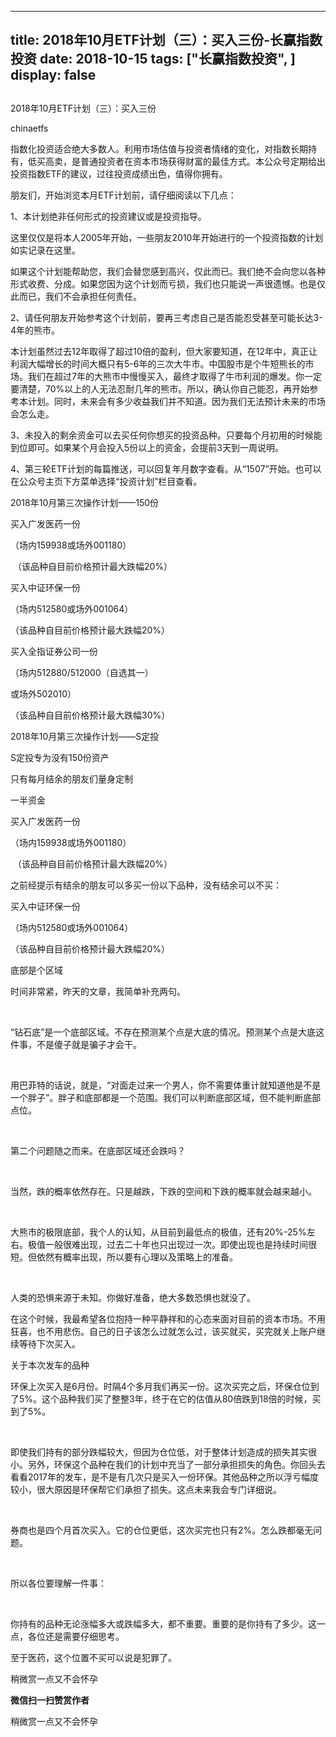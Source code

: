 
---
title:  2018年10月ETF计划（三）：买入三份-长赢指数投资
date: 2018-10-15
tags: ["长赢指数投资", ]
display: false
---


## 



2018年10月ETF计划（三）：买入三份




chinaetfs




指数化投资适合绝大多数人。利用市场估值与投资者情绪的变化，对指数长期持有，低买高卖，是普通投资者在资本市场获得财富的最佳方式。本公众号定期给出投资指数ETF的建议，过往投资成绩出色，值得你拥有。




<mpvoice frameborder="0" class="res_iframe js_editor_audio audio_iframe place_audio_area" src="/cgi-bin/readtemplate?t=tmpl/audio_tmpl&amp;name=Valder%20Fields&amp;play_length=02:32" isaac2="1" low_size="303.17" source_size="303.2" high_size="1193.22" name="Valder&nbsp;Fields" play_length="152000" voice_encode_fileid="MzIwMTIzNDMwNF8yNjUzNDA4OTc4"></mpvoice>





朋友们，开始浏览本月ETF计划前，请仔细阅读以下几点：

1、本计划绝非任何形式的投资建议或是投资指导。



这里仅仅是将本人2005年开始，一些朋友2010年开始进行的一个投资指数的计划如实记录在这里。





如果这个计划能帮助您，我们会替您感到高兴，仅此而已。我们绝不会向您以各种形式收费、分成。如果您因为这个计划而亏损，我们也只能说一声很遗憾。也是仅此而已，我们不会承担任何责任。



2、请任何朋友开始参考这个计划前，要再三考虑自己是否能忍受甚至可能长达3-4年的熊市。



本计划虽然过去12年取得了超过10倍的盈利，但大家要知道，在12年中，真正让利润大幅增长的时间大概只有5-6年的三次大牛市。中国股市是个牛短熊长的市场。我们在超过7年的大熊市中慢慢买入，最终才取得了牛市利润的爆发。你一定要清楚，70%以上的人无法忍耐几年的熊市。所以，确认你自己能忍，再开始参考本计划。同时，未来会有多少收益我们并不知道。因为我们无法预计未来的市场会怎么走。



3、未投入的剩余资金可以去买任何你想买的投资品种。只要每个月初用的时候能到位即可。如果某个月会投入5份以上的资金，会提前3天到一周说明。



4、第三轮ETF计划的每篇推送，可以回复年月数字查看。从“1507”开始。也可以在公众号主页下方菜单选择“投资计划”栏目查看。







2018年10月第三次操作计划——150份



买入广发医药一份

（场内159938或场外001180）

&nbsp;（该品种自目前价格预计最大跌幅20%）



买入中证环保一份

（场内512580或场外001064）

（该品种自目前价格预计最大跌幅20%）



买入全指证券公司一份

（场内512880/512000（自选其一）

或场外502010）

（该品种自目前价格预计最大跌幅30%）









2018年10月第三次操作计划——S定投

S定投专为没有150份资产

只有每月结余的朋友们量身定制



一半资金



买入广发医药一份

（场内159938或场外001180）

&nbsp;（该品种自目前价格预计最大跌幅20%）





之前经提示有结余的朋友可以多买一份以下品种，没有结余可以不买：



买入中证环保一份

（场内512580或场外001064）

（该品种自目前价格预计最大跌幅20%）



















底部是个区域

时间非常紧，昨天的文章，我简单补充两句。

&nbsp;

“钻石底”是一个底部区域。不存在预测某个点是大底的情况。预测某个点是大底这件事，不是傻子就是骗子才会干。

&nbsp;

用巴菲特的话说，就是，“对面走过来一个男人，你不需要体重计就知道他是不是一个胖子”。胖子和底部都是一个范围。我们可以判断底部区域，但不能判断底部点位。

&nbsp;

第二个问题随之而来。在底部区域还会跌吗？

&nbsp;

当然，跌的概率依然存在。只是越跌，下跌的空间和下跌的概率就会越来越小。

&nbsp;

大熊市的极限底部，我个人的认知，从目前到最低点的极值，还有20%-25%左右。极值一般很难出现，过去二十年也只出现过一次。即使出现也是持续时间很短。但依然有概率出现，所以要有心理以及策略上的准备。

&nbsp;

人类的恐惧来源于未知。你做好准备，绝大多数恐惧也就没了。



在这个时候，我最希望各位抱持一种平静祥和的心态来面对目前的资本市场。不用狂喜，也不用悲伤。自己的日子该怎么过就怎么过，该买就买，买完就关上账户继续等待下次买入。







关于本次发车的品种

环保上次买入是6月份。时隔4个多月我们再买一份。这次买完之后，环保仓位到了5%。这个品种我们买了整整3年，终于在它的估值从80倍跌到18倍的时候，买到了5%。

&nbsp;

即使我们持有的部分跌幅较大，但因为仓位低，对于整体计划造成的损失其实很小。另外，环保这个品种在我们的计划中充当了一部分承担损失的角色。你回头去看看2017年的发车，是不是有几次只是买入一份环保。其他品种之所以浮亏幅度较小，很大原因是环保帮它们承担了损失。这点未来我会专门详细说。

&nbsp;

券商也是四个月首次买入。它的仓位更低，这次买完也只有2%。怎么跌都毫无问题。

&nbsp;

所以各位要理解一件事：

&nbsp;

你持有的品种无论涨幅多大或跌幅多大，都不重要。重要的是你持有了多少。这一点，各位还是需要仔细思考。



至于医药，这个位置不买可以说是犯罪了。







稍微赏一点又不会怀孕


**微信扫一扫赞赏作者**






稍微赏一点又不会怀孕








